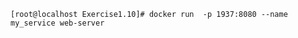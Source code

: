 ```console
[root@localhost Exercise1.10]# docker run  -p 1937:8080 --name my_service web-server
```
